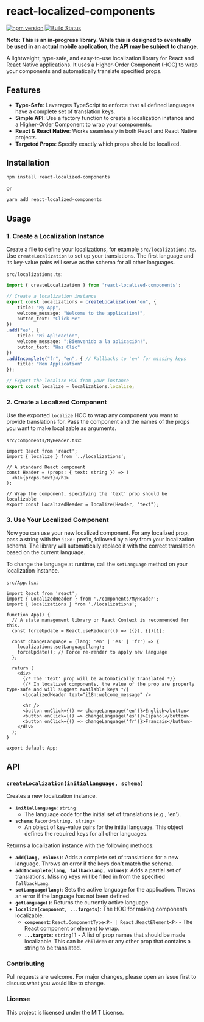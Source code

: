 # react-localized-components

[![npm version](https://badge.fury.io/js/react-localized-components.svg)](https://badge.fury.io/js/react-localized-components)
[![Build Status](https://travis-ci.org/ShindouMihou/react-localized-components.svg?branch=master)](https://travis-ci.org/ShindouMihou/react-localized-components)

**Note: This is an in-progress library. While this is designed to eventually be used in an actual mobile application, the API may be subject to change.**

A lightweight, type-safe, and easy-to-use localization library for React and React Native applications. 
It uses a Higher-Order Component (HOC) to wrap your components and automatically translate specified props.

## Features

*   **Type-Safe**: Leverages TypeScript to enforce that all defined languages have a complete set of translation keys.
*   **Simple API**: Use a factory function to create a localization instance and a Higher-Order Component to wrap your components.
*   **React & React Native**: Works seamlessly in both React and React Native projects.
*   **Targeted Props**: Specify exactly which props should be localized.

## Installation

```bash
npm install react-localized-components
```

or

```bash
yarn add react-localized-components
```

## Usage

### 1. Create a Localization Instance

Create a file to define your localizations, for example `src/localizations.ts`. Use `createLocalization` to set up your translations. The first language and its key-value pairs will serve as the schema for all other languages.

`src/localizations.ts`:
```typescript
import { createLocalization } from 'react-localized-components';

// Create a localization instance
export const localizations = createLocalization("en", {
    title: "My App",
    welcome_message: "Welcome to the application!",
    button_text: "Click Me"
})
.add("es", {
    title: "Mi Aplicación",
    welcome_message: "¡Bienvenido a la aplicación!",
    button_text: "Haz Clic"
})
.addIncomplete("fr", "en", { // Fallbacks to 'en' for missing keys
    title: "Mon Application"
});

// Export the localize HOC from your instance
export const localize = localizations.localize;
```

### 2. Create a Localized Component

Use the exported `localize` HOC to wrap any component you want to provide translations for. Pass the component and the names of the props you want to make localizable as arguments.

`src/components/MyHeader.tsx`:
```tsx
import React from 'react';
import { localize } from '../localizations';

// A standard React component
const Header = (props: { text: string }) => (
  <h1>{props.text}</h1>
);

// Wrap the component, specifying the 'text' prop should be localizable
export const LocalizedHeader = localize(Header, "text");
```

### 3. Use Your Localized Component

Now you can use your new localized component. For any localized prop, pass a string with the `i18n:` prefix, followed by a key from your localization schema. The library will automatically replace it with the correct translation based on the current language.

To change the language at runtime, call the `setLanguage` method on your localization instance.

`src/App.tsx`:
```tsx
import React from 'react';
import { LocalizedHeader } from './components/MyHeader';
import { localizations } from './localizations';

function App() {
  // A state management library or React Context is recommended for this.
  const forceUpdate = React.useReducer(() => ({}), {})[1];

  const changeLanguage = (lang: 'en' | 'es' | 'fr') => {
    localizations.setLanguage(lang);
    forceUpdate(); // Force re-render to apply new language
  };

  return (
    <div>
      {/* The 'text' prop will be automatically translated */}
      {/* In localized components, the value of the prop are properly type-safe and will suggest available keys */}
      <LocalizedHeader text="i18n:welcome_message" />

      <hr />
      <button onClick={() => changeLanguage('en')}>English</button>
      <button onClick={() => changeLanguage('es')}>Español</button>
      <button onClick={() => changeLanguage('fr')}>Français</button>
    </div>
  );
}

export default App;
```

## API

### `createLocalization(initialLanguage, schema)`

Creates a new localization instance.

*   **`initialLanguage`**: `string`
    *   The language code for the initial set of translations (e.g., 'en').
*   **`schema`**: `Record<string, string>`
    *   An object of key-value pairs for the initial language. This object defines the required keys for all other languages.

Returns a localization instance with the following methods:

*   **`add(lang, values)`**: Adds a complete set of translations for a new language. Throws an error if the keys don't match the schema.
*   **`addIncomplete(lang, fallbackLang, values)`**: Adds a partial set of translations. Missing keys will be filled in from the specified `fallbackLang`.
*   **`setLanguage(lang)`**: Sets the active language for the application. Throws an error if the language has not been defined.
*   **`getLanguage()`**: Returns the currently active language.
*   **`localize(component, ...targets)`**: The HOC for making components localizable.
    *   **`component`**: `React.ComponentType<P> | React.ReactElement<P>` - The React component or element to wrap.
    *   **`...targets`**: `string[]` - A list of prop names that should be made localizable. This can be `children` or any other prop that contains a string to be translated.

### Contributing

Pull requests are welcome. For major changes, please open an issue first to discuss what you would like to change.

### License

This project is licensed under the MIT License.
